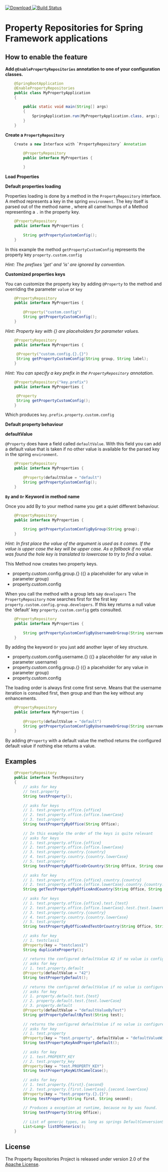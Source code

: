 [![Download](https://api.bintray.com/packages/mytaxi/oss/Spring-Property-Repositories/images/download.svg) ](https://bintray.com/mytaxi/oss/Spring-Property-Repositories/_latestVersion) [![Build Status](https://travis-ci.org/mytaxi/spring-property-repositories.svg?branch=master)](https://travis-ci.org/mytaxi/spring-property-repositories)

# Property Repositories for Spring Framework applications

## How to enable the feature

**Add `@EnablePropertyRepositories` annotation to one of your configuration classes.**
```java
    @SpringBootApplication
    @EnablePropertyRepositories
    public class MyPropertyApplication
    {
    
        public static void main(String[] args)
        {
            SpringApplication.run(MyPropertyApplication.class, args);
        }
    }
```

**Create a `PropertyRepository`**
```java
    Create a new Interface with `PropertyRepository` Annotation

        @PropertyRepository
        public interface MyProperties {
            
        }
```

**Load Properties**
    
**Default properties loading**

Properties loading is done by a method in the `PropertyRepository` interface. 
A method represents a key in the spring `environment`. The key itself is parsed out of the method name , 
where all camel humps of a Method representing a `.` in the property key.
    
```java
    @PropertyRepository
    public interface MyProperties {
        
        String getPropertyCustomConfig();
    }
```

In this example the method `getPropertyCustomConfig` represents the property key `property.custom.config`
    
_Hint: The prefixes 'get' and 'is' are ignored by convention._         

**Customized properties keys**

You can customize the property key by adding `@Property` to the method and overriding the parameter `value` or `key`

```java
    @PropertyRepository
    public interface MyProperties {
    
        @Property("custom.config")    
        String getPropertyCustomConfig();
    }
```
      
_Hint: Property key with {} are placeholders for parameter values._

```java
    @PropertyRepository
    public interface MyProperties {
     
     @Property("custom.config.{}.{}")
     String getPropertyCustomConfig(String group, String label);
    }
```

_Hint: You can specify a key prefix in the `PropertyRepository` annotation._

```java
    @PropertyRepository("key.prefix")
    public interface MyProperties {

     @Property
     String getPropertyCustomConfig();
    }
```

Which produces `key.prefix.property.custom.config`
 
**Default property behaviour**

**defaultValue** 

`@Property` does have a field called `defaultValue`. With this field you can add a default value that is taken if
no other value is available for the parsed key in the spring `environment`.
   
```java
    @PropertyRepository
    public interface MyProperties {
    
        @Property(defaultValue = "default")    
        String getPropertyCustomConfig();
    }  
```   

**`By` and `Or` Keyword in method name**

Once you add By to your method name you get a quiet different behaviour.

```java
    @PropertyRepository
    public interface MyProperties {
        
        String getPropertyCustomConfigByGroup(String group);
    }
```
    
_Hint: In first place the value of the argument is used as it comes. If the value is upper case the key will be upper case. As a fallback if no value was found the hole key 
is translated to lowercase to try to find a value._

This Method now creates two property keys. 

- property.custom.config.group.{} ({} a placeholder for any value in parameter group)
- property.custom.config

When you call the method with a group lets say `developers`
The `PropertyRepository` now searches first for the first key `property.custom.config.group.developers`. If this 
key returns a null value the 'default' key `property.custom.config` gets consulted.

```java
    @PropertyRepository
    public interface MyProperties {
        
        String getPropertyCustomConfigByUsernameOrGroup(String username, String group);
    }
```
    
By adding the keyword `Or` you just add another layer of key structure.

- property.custom.config.username.{} ({} a placeholder for any value in parameter username)
- property.custom.config.group.{} ({} a placeholder for any value in parameter group)
- property.custom.config

The loading order is always first come first serve. Means that the username iteration is consulted first, then 
group and than the key without any enhancements.

```java
    @PropertyRepository
    public interface MyProperties {
        
        @Property(defaultValue = "default")
        String getPropertyCustomConfigByUsernameOrGroup(String username, String group);
    }
```
    
By adding `@Property` with a default value the method returns the configured default value if nothing else 
returns a value.
   
## Examples

```java
    @PropertyRepository
    public interface TestRepository 
    {
        // asks for key
        // test.property
        String testProperty();
        
        // asks for keys 
        // 1. test.property.office.{office}
        // 2. test.property.office.{office.lowerCase}
        // 3. test.property
        String testPropertyByOffice(String Office);
        
        // In this example the order of the keys is quite relevant
        // asks for keys 
        // 1. test.property.office.{office}
        // 2. test.property.office.{office.lowerCase}
        // 3. test.property.country.{country}
        // 4. test.property.country.{country.lowerCase}
        // 5. test.property
        String testPropertyByOfficeOrCountry(String Office, String country);
        
        // asks for key 
        // 1. test.property.office.{office}.country.{country}
        // 2. test.property.office.{office.lowerCase}.country.{country.lowerCase}
        String getTestPropertyByOfficeAndCountry(String Office, String country);
       
        // asks for keys
        // 1. test.property.office.{office}.test.{test}
        // 2. test.property.office.{office.lowerCase}.test.{test.lowerCase}
        // 3. test.property.country.{country}
        // 4. test.property.country.{country.lowerCase}
        // 5. test.property
        String testPropertyByOfficeAndTestOrCountry(String Office, String test, String country);
    
        // asks for key 
        // 1. testclass1
        @Property(key = "testclass1")
        String duplicateProperty();
    
        // returns the configured defaultValue 42 if no value is configured for key in environment
        // asks for key 
        // 1. test.property.default
        @Property(defaultValue = "42")
        String testPropertyDefault();
        
        // returns the configured defaultValue if no value is configured in environment
        // asks for key
        // 1. property.default.test.{test}
        // 2. property.default.test.{test.lowerCase}
        // 3. property.default 
        @Property(defaultValue = "defaultValueByTest")
        String getPropertyDefaultByTest(String test);
      
        // returns the configured defaultValue if no value is configured in environment
        // asks for key
        // 1. test.property
        @Property(key = "test.property", defaultValue = "defaultValueWithKey")
        String testPropertyKeyAndPropertyDefault();
        
        // asks for key
        // 1. test.PROPERTY_KEY
        // 2. test.property_key 
        @Property(key = "test.PROPERTY_KEY")
        String testPropertyKeyWithCamelCase();
        
        // asks for key
        // 1. test.property.{first}.{second}
        // 2. test.property.{first.lowerCase}.{second.lowerCase}
        @Property(key = "test.property.{}.{}")
        String testProperty(String first, String second);
        
        // Produces a exception at runtime, because no by was found.
        String testProperty(String Office);
        
        // List of generic types, as long as springs DefaultConversionService can convert them.
        List<Long> listOfGenerics();
    }
```

## License

The Property Repositories Project is released under version 2.0 of the
[Apache License](http://www.apache.org/licenses/LICENSE-2.0).
